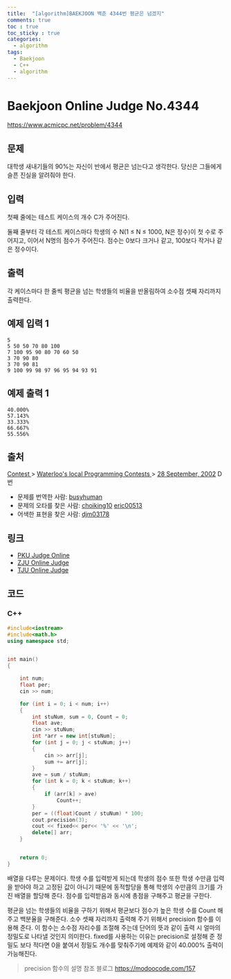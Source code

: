 ```yaml
---
title:  "[algorithm]BAEKJOON 백준 4344번 평균은 넘겠지"
comments: true
toc : true
toc_sticky : true
categories:
  - algorithm
tags:
  - Baekjoon
  - C++
  - algorithm
---
```


# Baekjoon Online Judge No.4344

<https://www.acmicpc.net/problem/4344>

## 문제

대학생 새내기들의 90%는 자신이 반에서 평균은 넘는다고 생각한다. 당신은 그들에게 슬픈 진실을 알려줘야 한다.

## 입력

첫째 줄에는 테스트 케이스의 개수 C가 주어진다.

둘째 줄부터 각 테스트 케이스마다 학생의 수 N(1 ≤ N ≤ 1000, N은 정수)이 첫 수로 주어지고, 이어서 N명의 점수가 주어진다. 점수는 0보다 크거나 같고, 100보다 작거나 같은 정수이다.

## 출력

각 케이스마다 한 줄씩 평균을 넘는 학생들의 비율을 반올림하여 소수점 셋째 자리까지 출력한다.

## 예제 입력 1

```
5
5 50 50 70 80 100
7 100 95 90 80 70 60 50
3 70 90 80
3 70 90 81
9 100 99 98 97 96 95 94 93 91
```

## 예제 출력 1

```
40.000%
57.143%
33.333%
66.667%
55.556%
```

## 출처

[Contest ](https://www.acmicpc.net/category/45)> [Waterloo's local Programming Contests ](https://www.acmicpc.net/category/98)> [28 September, 2002](https://www.acmicpc.net/category/detail/504) D번

- 문제를 번역한 사람: [busyhuman](https://www.acmicpc.net/user/busyhuman)
- 문제의 오타를 찾은 사람: [choiking10](https://www.acmicpc.net/user/choiking10) [eric00513](https://www.acmicpc.net/user/eric00513)
- 어색한 표현을 찾은 사람: [djm03178](https://www.acmicpc.net/user/djm03178)

## 링크

- [PKU Judge Online](http://poj.org/problem?id=2350)
- [ZJU Online Judge](http://acm.zju.edu.cn/onlinejudge/showProblem.do?problemCode=1915)
- [TJU Online Judge](http://acm.tju.edu.cn/toj/showp1412.html)

## 코드	

### C++

```c++
#include<iostream>
#include<math.h>
using namespace std;


int main()
{

	int num;
	float per;
	cin >> num;

	for (int i = 0; i < num; i++)
	{
		int stuNum, sum = 0, Count = 0;
		float ave;
		cin >> stuNum;
		int *arr = new int[stuNum];
		for (int j = 0; j < stuNum; j++)
		{
			cin >> arr[j];
			sum += arr[j];
		}
		ave = sum / stuNum;
		for (int k = 0; k < stuNum; k++)
		{
			if (arr[k] > ave)
				Count++;
		}
		per = ((float)Count / stuNum) * 100;
		cout.precision(3);
		cout << fixed<< per<< '%' << '\n';
		delete[] arr;
	}


	return 0;
}
```

배열을 다루는 문제이다. 학생 수를 입력받게 되는데 학생의 점수 또한 학생 수만큼 입력을 받아야 하고 고정된 값이 아니기 때문에 동적할당을 통해 학생의 수만큼의 크기를 가진 배열을 할당해 준다. 점수를 입력받음과 동시에 총점을 구해주고 평균을 구한다.

평균을 넘는 학생들의 비율을 구하기 위해서 평균보다 점수가 높은 학생 수를 Count 해주고 백분율을 구해준다. 소수 셋째 자리까지 출력해 주기 위해서 precision 함수를 이용해 준다. 이 함수는 소수점 자리수를 조절해 주는데 단어의 뜻과 같이 출력 시 얼마의 정밀도로 나타낼 것인지 의미한다. fixed를 사용하는 이유는 precision로 설정해 준 정밀도 보다 적다면 0을 붙여서 정밀도 개수를 맞춰주기에 예제와 같이 40.000% 출력이 가능해진다.

> precision 함수의 설명 참조 블로그 https://modoocode.com/157 